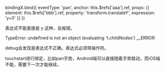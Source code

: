 bindingX.bind({
					eventType: 'pan',
					anchor: this.$refs['aaa'].ref,
					props: [{
						element: this.$refs['bbb'].ref,
						property: 'transform.translateY',
						expression: 'y+0'
					}]
				})
				

表达式不能直接是 y 这种，会报错。

TypeError: undefined is not an object (evaluating 't.childNodes') __ERROR

debug会发现是表达式不正确。表达式必须带操作符。


touchstart进行绑定，比如pan手势，Android端可以直接随着手势联动，而iOS端不能，需要下一次才能继续。

